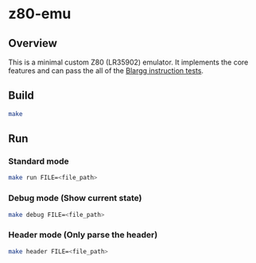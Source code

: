 # z80-emu

## Overview

This is a minimal custom Z80 (LR35902) emulator. It implements the core features and can pass the all of the [Blargg instruction tests](https://github.com/retrio/gb-test-roms/tree/master/cpu_instrs/individual).

## Build

```sh
make
```

## Run

### Standard mode

```sh
make run FILE=<file_path>
```

### Debug mode (Show current state)

```sh
make debug FILE=<file_path>
```

### Header mode (Only parse the header)

```sh
make header FILE=<file_path>
```

